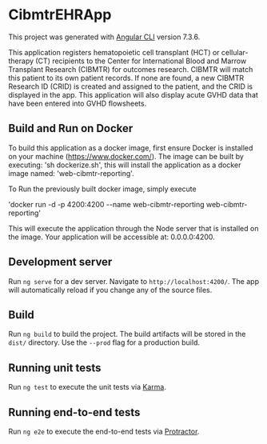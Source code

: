 # CibmtrEHRApp

This project was generated with [Angular CLI](https://github.com/angular/angular-cli) version 7.3.6.

This application registers hematopoietic cell transplant (HCT) or cellular-therapy (CT) recipients to the Center for International Blood and Marrow Transplant Research (CIBMTR) for outcomes research. CIBMTR will match this patient to its own patient records. If none are found, a new CIBMTR Research ID (CRID) is created and assigned to the patient, and the CRID is displayed in the app. This application will also display acute GVHD data that have been entered into GVHD flowsheets.

## Build and Run on Docker

To build this application as a docker image, first ensure Docker is installed on your machine (https://www.docker.com/). The image can be built by executing:
'sh dockerize.sh', this will install the application as a docker image named: 'web-cibmtr-reporting'.

To Run the previously built docker image, simply execute

'docker run -d -p 4200:4200 --name web-cibmtr-reporting web-cibmtr-reporting'

This will execute the application through the Node server that is installed on the image. Your application will be accessible at: 0.0.0.0:4200.

## Development server

Run `ng serve` for a dev server. Navigate to `http://localhost:4200/`. The app will automatically reload if you change any of the source files.

## Build

Run `ng build` to build the project. The build artifacts will be stored in the `dist/` directory. Use the `--prod` flag for a production build.

## Running unit tests

Run `ng test` to execute the unit tests via [Karma](https://karma-runner.github.io).

## Running end-to-end tests

Run `ng e2e` to execute the end-to-end tests via [Protractor](http://www.protractortest.org/).
